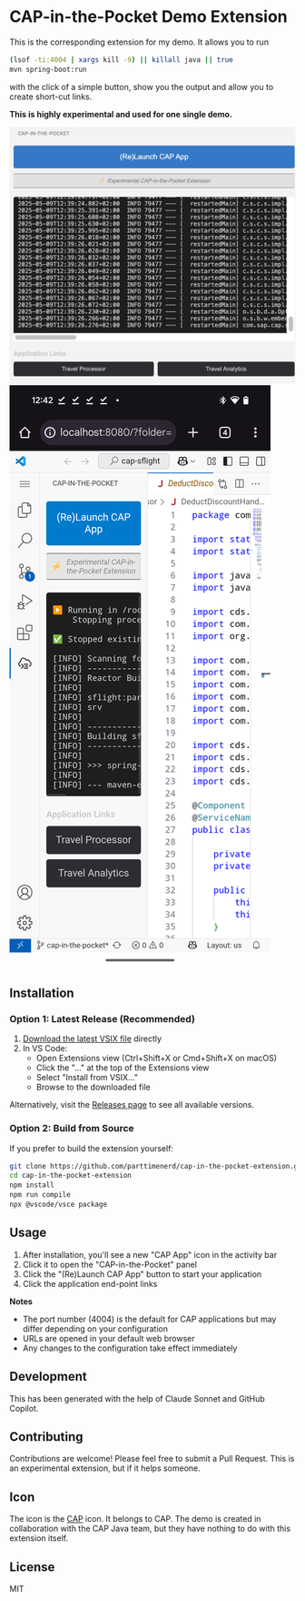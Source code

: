 CAP-in-the-Pocket Demo Extension
=============================

This is the corresponding extension for my demo.
It allows you to run

```sh
(lsof -ti:4004 | xargs kill -9) || killall java || true
mvn spring-boot:run
```

with the click of a simple button, show you the output
and allow you to create short-cut links.

**This is highly experimental and used for one single demo.**

![View](media/view.png)
![Phone](media/phone_view.png)

## Installation

### Option 1: Latest Release (Recommended)

1. [Download the latest VSIX file](https://github.com/parttimenerd/cap-in-the-pocket-extension/releases/download/snapshot/cap-in-the-pocket-0.0.1.vsix) directly
2. In VS Code:
   - Open Extensions view (Ctrl+Shift+X or Cmd+Shift+X on macOS)
   - Click the "..." at the top of the Extensions view
   - Select "Install from VSIX..."
   - Browse to the downloaded file

Alternatively, visit the [Releases page](https://github.com/parttimenerd/cap-in-the-pocket-extension/releases) to see all available versions.

### Option 2: Build from Source

If you prefer to build the extension yourself:

```bash
git clone https://github.com/parttimenerd/cap-in-the-pocket-extension.git
cd cap-in-the-pocket-extension
npm install
npm run compile
npx @vscode/vsce package
```

Usage
-----
1. After installation, you'll see a new "CAP App" icon in the activity bar
2. Click it to open the "CAP-in-the-Pocket" panel
3. Click the "(Re)Launch CAP App" button to start your application
4. Click the application end-point links

**Notes**

- The port number (4004) is the default for CAP applications but may differ depending on your configuration
- URLs are opened in your default web browser
- Any changes to the configuration take effect immediately

Development
-----------
This has been generated with the help of Claude Sonnet and GitHub Copilot.

Contributing
------------
Contributions are welcome! Please feel free to submit a Pull Request. This is an experimental extension, but if it helps someone.

Icon
----
The icon is the [CAP](https://cap.cloud.sap/) icon. It belongs to CAP. 
The demo is created in collaboration with the CAP Java team, but they have nothing to do with this extension itself.

License
-------
MIT
